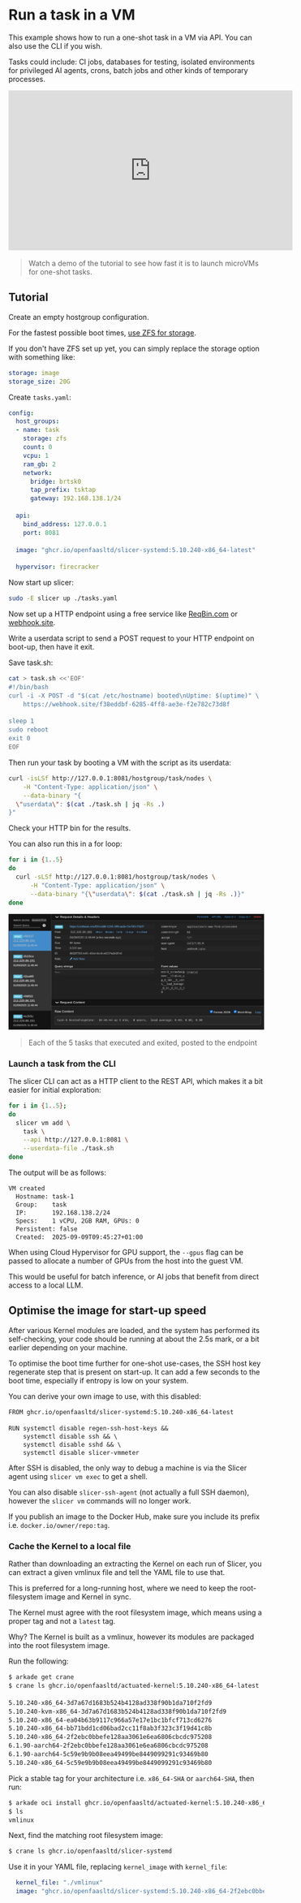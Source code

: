 # Run a task in a VM

This example shows how to run a one-shot task in a VM via API. You can also use the CLI if you wish.

Tasks could include: CI jobs, databases for testing, isolated environments for privileged AI agents, crons, batch jobs and other kinds of temporary processes.

<iframe width="560" height="315" src="https://www.youtube.com/embed/5RjtVM4bvp0?si=2TPpSKn9YXFw_Nnt" title="YouTube video player" frameborder="0" allow="accelerometer; autoplay; clipboard-write; encrypted-media; gyroscope; picture-in-picture; web-share" referrerpolicy="strict-origin-when-cross-origin" allowfullscreen></iframe>

> Watch a demo of the tutorial to see how fast it is to launch microVMs for one-shot tasks.

## Tutorial

Create an empty hostgroup configuration.

For the fastest possible boot times, [use ZFS for storage](/storage/zfs).

If you don't have ZFS set up yet, you can simply replace the storage option with something like:

```yaml
storage: image
storage_size: 20G
```

Create `tasks.yaml`:

```yaml
config:
  host_groups:
  - name: task
    storage: zfs
    count: 0
    vcpu: 1
    ram_gb: 2
    network:
      bridge: brtsk0
      tap_prefix: tsktap
      gateway: 192.168.138.1/24

  api:
    bind_address: 127.0.0.1
    port: 8081

  image: "ghcr.io/openfaasltd/slicer-systemd:5.10.240-x86_64-latest"

  hypervisor: firecracker
```

Now start up slicer:

```bash
sudo -E slicer up ./tasks.yaml
```

Now set up a HTTP endpoint using a free service like [ReqBin.com](https://reqbin.com/post-online) or [webhook.site](https://webhook.site).

Write a userdata script to send a POST request to your HTTP endpoint on boot-up, then have it exit.

Save task.sh:

```bash
cat > task.sh <<'EOF'
#!/bin/bash
curl -i -X POST -d "$(cat /etc/hostname) booted\nUptime: $(uptime)" \
    https://webhook.site/f38eddbf-6285-4ff8-ae3e-f2e782c73d8f

sleep 1
sudo reboot
exit 0
EOF
```

Then run your task by booting a VM with the script as its userdata:

```bash
curl -isLSf http://127.0.0.1:8081/hostgroup/task/nodes \
    -H "Content-Type: application/json" \
    --data-binary "{
  \"userdata\": $(cat ./task.sh | jq -Rs .)
}"
```

Check your HTTP bin for the results.

You can also run this in a for loop:

```bash
for i in {1..5}
do
  curl -sLSf http://127.0.0.1:8081/hostgroup/task/nodes \
      -H "Content-Type: application/json" \
      --data-binary "{\"userdata\": $(cat ./task.sh | jq -Rs .)}"
done
```

![Each of the 5 tasks that executed and exited, posted to the endpoint](/images/tasks-web.png)
> Each of the 5 tasks that executed and exited, posted to the endpoint

### Launch a task from the CLI

The slicer CLI can act as a HTTP client to the REST API, which makes it a bit easier for initial exploration:

```bash
for i in {1..5};
do
  slicer vm add \
    task \
    --api http://127.0.0.1:8081 \
    --userdata-file ./task.sh
done
```

The output will be as follows:

```
VM created
  Hostname: task-1
  Group:    task
  IP:       192.168.138.2/24
  Specs:    1 vCPU, 2GB RAM, GPUs: 0
  Persistent: false
  Created:  2025-09-09T09:45:27+01:00
```

When using Cloud Hypervisor for GPU support, the `--gpus` flag can be passed to allocate a number of GPUs from the host into the guest VM.

This would be useful for batch inference, or AI jobs that benefit from direct access to a local LLM.

## Optimise the image for start-up speed

After various Kernel modules are loaded, and the system has performed its self-checking, your code should be running at about the 2.5s mark, or a bit earlier depending on your machine.

To optimise the boot time further for one-shot use-cases, the SSH host key regenerate step that is present on start-up. It can add a few seconds to the boot time, especially if entropy is low on your system.

You can derive your own image to use, with this disabled:

```
FROM ghcr.io/openfaasltd/slicer-systemd:5.10.240-x86_64-latest

RUN systemctl disable regen-ssh-host-keys &&
    systemctl disable ssh && \
    systemctl disable sshd && \
    systemctl disable slicer-vmmeter
```

After SSH is disabled, the only way to debug a machine is via the Slicer agent using `slicer vm exec` to get a shell.

You can also disable `slicer-ssh-agent` (not actually a full SSH daemon), however the `slicer vm` commands will no longer work.

If you publish an image to the Docker Hub, make sure you include its prefix i.e. `docker.io/owner/repo:tag`.

### Cache the Kernel to a local file

Rather than downloading an extracting the Kernel on each run of Slicer, you can extract a given vmlinux file and tell the YAML file to use that.

This is preferred for a long-running host, where we need to keep the root-filesystem image and Kernel in sync.

The Kernel must agree with the root filesystem image, which means using a proper tag and not a `latest` tag.

Why? The Kernel is built as a vmlinux, however its modules are packaged into the root filesystem image.

Run the following:

```bash
$ arkade get crane
$ crane ls ghcr.io/openfaasltd/actuated-kernel:5.10.240-x86_64-latest

5.10.240-x86_64-3d7a67d1683b524b4128ad338f90b1da710f2fd9
5.10.240-kvm-x86_64-3d7a67d1683b524b4128ad338f90b1da710f2fd9
5.10.240-x86_64-ea04b63b9117c966a57e17e1bc1bfcf713cd6276
5.10.240-x86_64-bb71bdd1cd06bad2cc11f8ab3f323c3f19d41c8b
5.10.240-x86_64-2f2ebc0bbefe128aa3061e6ea6806cbcdc975208
6.1.90-aarch64-2f2ebc0bbefe128aa3061e6ea6806cbcdc975208
6.1.90-aarch64-5c59e9b9b08eea49499be8449099291c93469b80
5.10.240-x86_64-5c59e9b9b08eea49499be8449099291c93469b80
```

Pick a stable tag for your architecture i.e. `x86_64-SHA` or `aarch64-SHA`, then run:

```bash
$ arkade oci install ghcr.io/openfaasltd/actuated-kernel:5.10.240-x86_64-2f2ebc0bbefe128aa3061e6ea6806cbcdc975208 --output ./
$ ls
vmlinux
```

Next, find the matching root filesystem image:

```bash
$ crane ls ghcr.io/openfaasltd/slicer-systemd
```

Use it in your YAML file, replacing `kernel_image` with `kernel_file`:

```yaml
  kernel_file: "./vmlinux"
  image: "ghcr.io/openfaasltd/slicer-systemd:5.10.240-x86_64-2f2ebc0bbefe128aa3061e6ea6806cbcdc975208"
```
